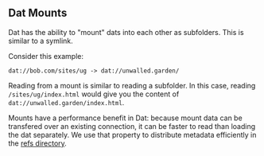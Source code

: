 ## Dat Mounts

Dat has the ability to "mount" dats into each other as subfolders. This is similar to a symlink.

Consider this example:

```
dat://bob.com/sites/ug -> dat://unwalled.garden/
```

Reading from a mount is similar to reading a subfolder. In this case, reading `/sites/ug/index.html` would give you the content of `dat://unwalled.garden/index.html`. 

Mounts have a performance benefit in Dat: because mount data can be transfered over an existing connection, it can be faster to read than loading the dat separately. We use that property to distribute metadata efficiently in the [refs directory](/dir/refs).